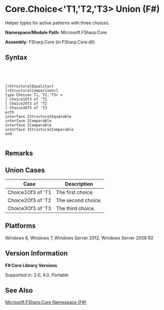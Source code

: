 # Core.Choice<'T1,'T2,'T3> Union (F#)

Helper types for active patterns with three choices.

**Namespace/Module Path:** Microsoft.FSharp.Core

**Assembly:** FSharp.Core (in FSharp.Core.dll)


## Syntax



```




[<StructuralEquality>]
[<StructuralComparison>]
type Choice<'T1,'T2,'T3> =
| Choice1Of3 of 'T1
| Choice2Of3 of 'T2
| Choice3Of3 of 'T3
with
interface IStructuralEquatable
interface IComparable
interface IComparable
interface IStructuralComparable
end


```





## Remarks

## Union Cases


|Case|Description|
|----|-----------|
|Choice1Of3 of 'T1|The first choice.|
|Choice2Of3 of 'T2|The second choice.|
|Choice3Of3 of 'T3|The third choice.|

## Platforms
Windows 8, Windows 7, Windows Server 2012, Windows Server 2008 R2


## Version Information
**F# Core Library Versions**

Supported in: 2.0, 4.0, Portable




## See Also
[Microsoft.FSharp.Core Namespace &#40;F&#35;&#41;](Microsoft.FSharp.Core-Namespace-%5BFSharp%5D.md)

